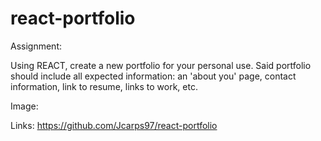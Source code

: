 # react-portfolio

Assignment: 

Using REACT, create a new portfolio for your personal use. Said portfolio should include all expected information: an 'about you' page, contact information, link to resume, links to work, etc.

Image:

Links:
https://github.com/Jcarps97/react-portfolio
